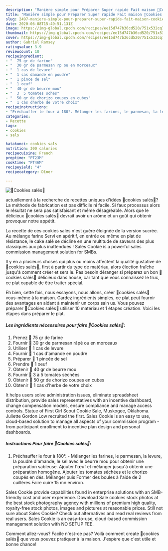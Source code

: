 ```yaml
---
description: "Manière simple pour Préparer Super rapide Fait maison 🍅Cookies salés🍅"
title: "Manière simple pour Préparer Super rapide Fait maison 🍅Cookies salés🍅"
slug: 2497-maniere-simple-pour-preparer-super-rapide-fait-maison-cookies-sales
date: 2020-06-08T15:49:51.131Z
image: https://img-global.cpcdn.com/recipes/ee15d747b36cd520/751x532cq70/🍅cookies-sales🍅-photo-principale-de-la-recette.jpg
thumbnail: https://img-global.cpcdn.com/recipes/ee15d747b36cd520/751x532cq70/🍅cookies-sales🍅-photo-principale-de-la-recette.jpg
cover: https://img-global.cpcdn.com/recipes/ee15d747b36cd520/751x532cq70/🍅cookies-sales🍅-photo-principale-de-la-recette.jpg
author: Gabriel Ramsey
ratingvalue: 3.9
reviewcount: 10
recipeingredient:
- "  75 gr de farine"
- "  30 gr de parmesan rp ou en morceaux"
- "  1 cas de levure"
- "  1 cas damande en poudre"
- "  1 pince de sel"
- "  1 oeuf"
- "  40 gr de beurre mou"
- "  3  5 tomates sches"
- "  50 gr de chorizo coupes en cubes"
- "  1 cas dherbe de votre choix"
recipeinstructions:
- "Préchauffer le four à 180°. Mélanger les farines, le parmesan, la levure, la poudre d&#39;amande, le sel avec le beurre mou pour obtenir une préparation sableuse. Ajouter l&#39;œuf et mélanger jusqu&#39;à obtenir une préparation homogène. Ajouter les tomates séchées et le chorizo coupés en dés. Mélanger puis Former des boules à l&#39;aide de 2 cuillères.Faire cuire 15 mn environ."
categories:
- Recette
tags:
- cookies
- sals

katakunci: cookies sals 
nutrition: 300 calories
recipecuisine: French
preptime: "PT23M"
cooktime: "PT46M"
recipeyield: "4"
recipecategory: Dîner

---
```



![🍅Cookies salés🍅](https://img-global.cpcdn.com/recipes/ee15d747b36cd520/751x532cq70/🍅cookies-sales🍅-photo-principale-de-la-recette.jpg)

actuellement à la recherche de recettes uniques d'idées 🍅cookies salés🍅? La méthode de fabrication est pas difficile ni facile. Si faux processus alors le résultat ne sera pas satisfaisant et même désagréable. Alors que le délicieux 🍅cookies salés🍅 devrait avoir un arôme et un goût qui obtenir provoquer notre appétit.

La recette de ces cookies salés n&#39;est guère éloignée de la version sucrée. Au mélange farine Servi en apéritif, en entrée ou même en plat de résistance, le cake salé se décline en une multitude de saveurs des plus classiques aux plus inattendues ! Sales Cookie is a powerful sales commission management solution for SMBs.

Il y en a plusieurs choses qui plus ou moins affectent la qualité gustative de 🍅cookies salés🍅, first à partir du type de matériau, alors élection fraîche jusqu'à comment créer et sers le. Pas besoin déranger si préparez un bon 🍅cookies salés🍅 délicieux dans house, car tant que vous connaissez le truc, ce plat capable de être traiter spécial.


Eh bien, cette fois, nous essayons, nous allons, créer 🍅cookies salés🍅 vous-même à la maison. Gardez ingrédients simples, ce plat peut fournir des avantages en aidant à maintenir un corps sain us. Vous pouvez préparer 🍅Cookies salés🍅 utiliser 10 matériau et 1 étapes création. Voici les étapes dans préparer le plat.

<!--inarticleads1-->

##### Les ingrédients nécessaires pour faire 🍅Cookies salés🍅:

1. Prenez  🍅 75 gr de farine
1. Fournir  🍅 30 gr de parmesan râpé ou en morceaux
1. Utiliser  🍅 1 cas de levure
1. Fournir  🍅 1 cas d&#39;amande en poudre
1. Préparer  🍅 1 pincée de sel
1. Prendre  🍅 1 oeuf
1. Obtenir  🍅 40 gr de beurre mou
1. Fournir  🍅 3 à 5 tomates séchées
1. Obtenir  🍅 50 gr de chorizo coupes en cubes
1. Obtenir  🍅 1 cas d&#39;herbe de votre choix


It helps users solve administration issues, eliminate spreadsheet distribution, provide sales representatives with an incentive dashboard, change compensation models, ensure compliance and manage access controls. Statue of First Girl Scout Cookie Sale, Muskogee, Oklahoma. Juliette Gordon Low recruited the first. Sales Cookie is an easy to use, cloud-based solution to manage all aspects of your commission program - from participant enrollment to incentive plan design and personal dashboards. 

<!--inarticleads2-->

##### Instructions Pour faire 🍅Cookies salés🍅:

1. Préchauffer le four à 180°. - Mélanger les farines, le parmesan, la levure, la poudre d&#39;amande, le sel avec le beurre mou pour obtenir une préparation sableuse. Ajouter l&#39;œuf et mélanger jusqu&#39;à obtenir une préparation homogène. Ajouter les tomates séchées et le chorizo coupés en dés. Mélanger puis Former des boules à l&#39;aide de 2 cuillères.Faire cuire 15 mn environ.


Sales Cookie provide capabilities found in enterprise solutions with an SMB-friendly cost and user experience. Download Sale cookies stock photos at the best stock photography agency with millions of premium high quality, royalty-free stock photos, images and pictures at reasonable prices. Still not sure about Sales Cookie? Check out alternatives and read real reviews from real users. Sales Cookie is an easy-to-use, cloud-based commission management solution with NO SETUP FEE. 


Comment allez-vous? Facile n'est-ce pas? Voilà comment create 🍅cookies salés🍅 que vous pouvez pratiquer à la maison. J'espère que c'est utile et bonne chance!
